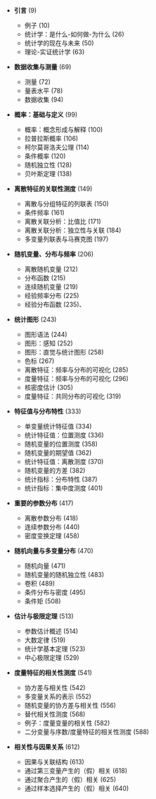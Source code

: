 
- **引言** (9)
    
    - 例子 (10)
    - 统计学：是什么-如何做-为什么 (26)
    - 统计学的现在与未来 (50)
    - 理论-实证统计学 (63)
    
- **数据收集与测量** (69)
    
    - 测量 (72)
    - 量表水平 (78)
    - 数据收集 (94)
    
- **概率：基础与定义** (99)
    
    - 概率：概念形成与解释 (100)
    - 拉普拉斯概率 (106)
    - 柯尔莫哥洛夫公理 (114)
    - 条件概率 (120)
    - 随机独立性 (128)
    - 贝叶斯定理 (138)
    
- **离散特征的关联性测度** (149)
    
    - 离散与分组特征的列联表 (150)
    - 条件频率 (161)
    - 离散关联分析：比值比 (171)
    - 离散关联分析：独立性与关联 (184)
    - 多变量列联表与马赛克图 (197)
    
- **随机变量、分布与频率** (206)
    
    - 离散随机变量 (212)
    - 分布函数 (215)
    - 连续随机变量 (219)
    - 经验频率分布 (225)
    - 经验分布函数 (235)、
    
- **统计图形** (243)
    
    - 图形语法 (244)
    - 图形：感知 (252)
    - 图形：直觉与统计图形 (258)
    - 色标 (267)
    - 离散特征：频率与分布的可视化 (285)
    - 度量特征：频率与分布的可视化 (296)
    - 核密度估计 (305)
    - 度量特征：共同分布的可视化 (319)

- **特征值与分布特性** (333)
    
    - 单变量统计特征值 (334)
    - 统计特征值：位置测度 (336)
    - 随机变量的位置测度 (358)
    - 随机变量的期望值 (362)
    - 统计特征值：离散测度 (370)
    - 随机变量的方差 (382)
    - 统计指标：分布特性 (387)
    - 统计指标：集中度测度 (401)
    
- **重要的参数分布** (417)
    
    - 离散参数分布 (418)
    - 连续参数分布 (440)
    - 密度变换定理 (458)
    
- **随机向量与多变量分布** (470)
    
    - 随机向量 (471)
    - 随机变量的随机独立性 (483)
    - 卷积 (489)
    - 条件分布与密度 (495)
    - 条件矩 (508)
    
- **估计与极限定理** (513)
    
    - 参数估计概述 (514)
    - 大数定律 (519)
    - 统计学基本定理 (523)
    - 中心极限定理 (529)
    
- **度量特征的相关性测度** (541)
    
    - 协方差与相关性 (542)
    - 多变量关系的表示 (552)
    - 随机变量的协方差与相关性 (556)
    - 替代相关性测度 (568)
    - 例子：度量变量的相关性 (582)
    - 二分变量与序数/度量特征的相关性测度 (588)
    
- **相关性与因果关系** (612)
    
    - 因果与关联结构 (613)
    - 通过第三变量产生的（假）相关 (618)
    - 通过聚合产生的（假）相关 (625)
    - 通过样本选择产生的（假）相关 (640)